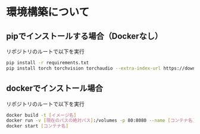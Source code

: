 # 環境構築について

## pipでインストールする場合（Dockerなし）
リポジトリのルートで以下を実行
``` bash
pip install -r requirements.txt
pip install torch torchvision torchaudio --extra-index-url https://download.pytorch.org/whl/cu113 (pytorchは今のところ使わないがDockerと合わせるために一応入れておく)
```

## dockerでインストール場合
リポジトリのルートで以下を実行
```bash
docker build -t [イメージ名]
docker run -v [現在のパスの絶対パス]:/volumes -p 80:8080 --name [コンテナ名] -d -it [イメージ名]
docker start [コンテナ名]
```
